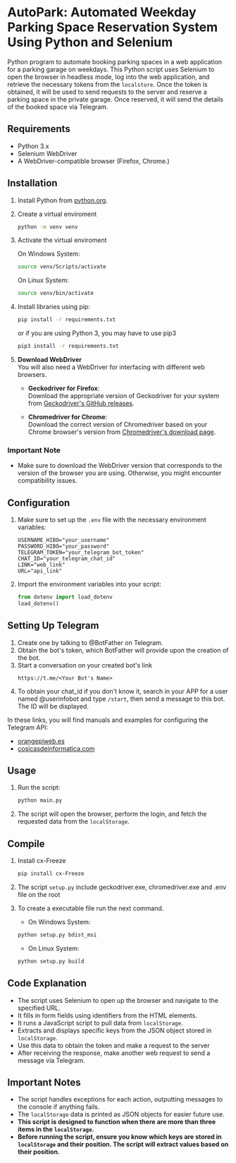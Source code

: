 # AutoPark: Automated Weekday Parking Space Reservation System Using Python and Selenium

Python program to automate booking parking spaces in a web application for a parking garage on weekdays. This Python script uses Selenium to open the browser in headless mode, log into the web application, and retrieve the necessary tokens from the `localstore`. Once the token is obtained, it will be used to send requests to the server and reserve a parking space in the private garage. Once reserved, it will send the details of the booked space via Telegram.

## Requirements

- Python 3.x
- Selenium WebDriver
- A WebDriver-compatible browser (Firefox, Chrome.)

## Installation

1. Install Python from [python.org](https://www.python.org/).
2. Create a virtual enviroment

   ```bash
   python -m venv venv
   ```

3. Activate the virtual enviroment

   On Windows System:

   ```bash
   source venv/Scripts/activate
   ```

   On Linux System:

   ```bash
   source venv/bin/activate
   ```

4. Install libraries using pip:

   ```bash
   pip install -r requirements.txt
   ```

   or if you are using Python 3, you may have to use pip3

   ```bash
   pip3 install -r requirements.txt
   ```

5. **Download WebDriver**  
   You will also need a WebDriver for interfacing with different web browsers.

   - **Geckodriver for Firefox**:  
     Download the appropriate version of Geckodriver for your system from [Geckodriver's GitHub releases](https://github.com/mozilla/geckodriver/releases).

   - **Chromedriver for Chrome**:  
     Download the correct version of Chromedriver based on your Chrome browser's version from [Chromedriver's download page](https://sites.google.com/a/chromium.org/chromedriver/downloads).

### Important Note

- Make sure to download the WebDriver version that corresponds to the version of the browser you are using. Otherwise, you might encounter compatibility issues.

## Configuration

1. Make sure to set up the `.env` file with the necessary environment variables:

   ```env
   USERNAME_HIBO="your_username"
   PASSWORD_HIBO="your_password"
   TELEGRAM_TOKEN="your_telegram_bot_token"
   CHAT_ID="your_telegram_chat_id"
   LINK="web_link"
   URL="api_link"
   ```

2. Import the environment variables into your script:

   ```python
   from dotenv import load_dotenv
   load_dotenv()
   ```

## Setting Up Telegram

1. Create one by talking to @BotFather on Telegram.
2. Obtain the bot's token, which BotFather will provide upon the creation of the bot.
3. Start a conversation on your created bot's link
   ```env
   https://t.me/<Your Bot's Name>
   ```
4. To obtain your chat_id if you don't know it, search in your APP for a user named @userinfobot and type `/start`, then send a message to this bot. The ID will be displayed.

In these links, you will find manuals and examples for configuring the Telegram API:

- [orangepiweb.es](https://orangepiweb.es/telegram.php)
- [cosicasdeinformatica.com](http://cosicasdeinformatica.blogspot.com/2015/10/enviar-mensajes-de-telegram-desde-una.html)

## Usage

1. Run the script:

   ```bash
   python main.py
   ```

2. The script will open the browser, perform the login, and fetch the requested data from the `localStorage`.

## Compile

1. Install cx-Freeze
   ```bash
   pip install cx-Freeze
   ```
2. The script `setup.py` include geckodriver.exe, chromedriver.exe and .env file on the root

3. To create a executable file run the next command.

   - On Windows System:

   ```bash
   python setup.py bdist_msi
   ```

   - On Linux System:

   ```bash
   python setup.py build
   ```

## Code Explanation

- The script uses Selenium to open up the browser and navigate to the specified URL.
- It fills in form fields using identifiers from the HTML elements.
- It runs a JavaScript script to pull data from `localStorage`.
- Extracts and displays specific keys from the JSON object stored in `localStorage`.
- Use this data to obtain the token and make a request to the server
- After receiving the response, make another web request to send a message via Telegram.

## Important Notes

- The script handles exceptions for each action, outputting messages to the console if anything fails.
- The `localStorage` data is printed as JSON objects for easier future use.
- **This script is designed to function when there are more than three items in the `localStorage`.**
- **Before running the script, ensure you know which keys are stored in `localStorage` and their position. The script will extract values based on their position.**
